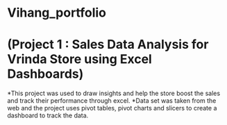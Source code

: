 # Vihang_portfolio

# (Project 1 : Sales Data Analysis for Vrinda Store using Excel Dashboards)

*This project was used to draw insights and help the store boost the sales and track their performance through excel.
*Data set was taken from the web and the project uses pivot tables, pivot charts and slicers to create a dashboard to track the data.


